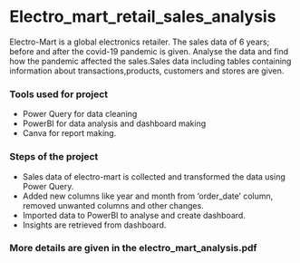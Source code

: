 # Electro_mart_retail_sales_analysis
Electro-Mart is a global electronics retailer. The sales data of 6 years; before and after the covid-19 pandemic is given. Analyse the data and find how the pandemic affected the sales.Sales data including tables containing information about transactions,products, customers and stores are given.
### Tools used for project
* Power Query for data cleaning
* PowerBI for data analysis and dashboard making
* Canva for report making.
### Steps of the project
* Sales data of electro-mart is collected and transformed the data using Power Query.
* Added new columns like year and month from ‘order_date’ column, removed unwanted columns and other changes.
* Imported data to PowerBI to analyse and create dashboard.
* Insights are retrieved from dashboard.
### More details are given in the electro_mart_analysis.pdf
